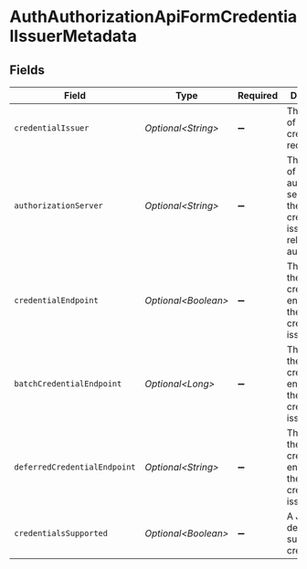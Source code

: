 # AuthAuthorizationApiFormCredentialIssuerMetadata


## Fields

| Field                                                                                               | Type                                                                                                | Required                                                                                            | Description                                                                                         |
| --------------------------------------------------------------------------------------------------- | --------------------------------------------------------------------------------------------------- | --------------------------------------------------------------------------------------------------- | --------------------------------------------------------------------------------------------------- |
| `credentialIssuer`                                                                                  | *Optional\<String>*                                                                                 | :heavy_minus_sign:                                                                                  | The identifier of a credential request.                                                             |
| `authorizationServer`                                                                               | *Optional\<String>*                                                                                 | :heavy_minus_sign:                                                                                  | The identifier of the authorization server that the credential issuer<br/>relies on for authorization.<br/> |
| `credentialEndpoint`                                                                                | *Optional\<Boolean>*                                                                                | :heavy_minus_sign:                                                                                  | The URL of the credential endpoint of the credential issuer.                                        |
| `batchCredentialEndpoint`                                                                           | *Optional\<Long>*                                                                                   | :heavy_minus_sign:                                                                                  | The URL of the batch credential endpoint of the credential issuer.                                  |
| `deferredCredentialEndpoint`                                                                        | *Optional\<String>*                                                                                 | :heavy_minus_sign:                                                                                  | The URL of the deferred credential endpoint of the credential issuer.                               |
| `credentialsSupported`                                                                              | *Optional\<Boolean>*                                                                                | :heavy_minus_sign:                                                                                  | A JSON array describing supported credentials.                                                      |
